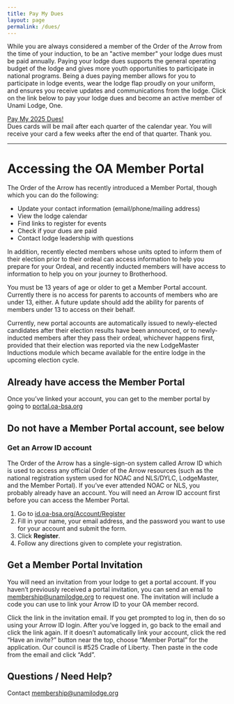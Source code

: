 ```yaml
---
title: Pay My Dues
layout: page
permalink: /dues/
---
```


While you are always considered a member of the Order of the Arrow from the time of your induction, to be an "active member" your lodge dues must be paid annually. Paying your lodge dues supports the general operating budget of the lodge and gives more youth opportunities to participate in national programs. Being a dues paying member allows for you to participate in lodge events, wear the lodge flap proudly on your uniform, and ensures you receive updates and communications from the lodge. Click on the link below to pay your lodge dues and become an active member of Unami Lodge, One.

<div class="row justify-content-center">
  <div class="col-md-4 text-center">
    <a href="https://scoutingevent.com/525-91020" class="btn btn-primary btn-block my-3">Pay My 2025 Dues!</a>
  </div>
</div>

<div class="col alert text-center alert-page alert-primary mb-0">
  Dues cards will be mail after each quarter of the calendar year. You will receive your card a few weeks after the end of that quarter. Thank you.
</div>

<hr>

# Accessing the OA Member Portal

The Order of the Arrow has recently introduced a Member Portal, though which you can do the
following:
- Update your contact information (email/phone/mailing address)
- View the lodge calendar
- Find links to register for events
- Check if your dues are paid
- Contact lodge leadership with questions

In addition, recently elected members whose units opted to inform them of their election prior to their ordeal can access information to help you prepare for your Ordeal, and recently inducted members will have access to information to help you on your journey to Brotherhood.

You must be 13 years of age or older to get a Member Portal account. Currently there is no access for parents to accounts of members who are under 13, either. A future update should add the ability for parents of members under 13 to access on their behalf.

Currently, new portal accounts are automatically issued to newly-elected candidates after their election results have been announced, or to newly-inducted members after they pass their ordeal, whichever happens first, provided that their election was reported via the new LodgeMaster Inductions module which became available for the entire lodge in the upcoming election cycle.

## Already have access the Member Portal

Once you’ve linked your account, you can get to the member portal by going to [portal.oa-bsa.org](https://portal.oa-bsa.org/)

## Do not have a Member Portal account, see below
### Get an Arrow ID account

The Order of the Arrow has a single-sign-on system called Arrow ID which is used to access any official Order of the Arrow resources (such as the national registration system used for NOAC and NLS/DYLC, LodgeMaster, and the Member Portal). If you’ve ever attended NOAC or NLS, you probably already have an account. You will need an Arrow ID account first before you can access the Member Portal.

1. Go to [id.oa-bsa.org/Account/Register](https://id.oa-bsa.org/Account/Register)
2. Fill in your name, your email address, and the password you want to use for your account and submit the form.
3. Click **Register**.
4. Follow any directions given to complete your registration.

## Get a Member Portal Invitation

You will need an invitation from your lodge to get a portal account. If you haven’t previously received a portal invitation, you can send an email to membership@unamilodge.org to request one. The invitation will include a code you can use to link your Arrow ID to your OA member record.

Click the link in the invitation email. If you get prompted to log in, then do so using your Arrow ID login. After you’ve logged in, go back to the email and click the link again. If it doesn’t automatically link your account, click the red “Have an invite?” button near the top, choose “Member Portal” for the application. Our council is #525 Cradle of Liberty. Then paste in the code from the email and click “Add”.

## Questions / Need Help?

Contact membership@unamilodge.org
